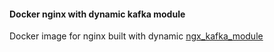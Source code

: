 #### Docker nginx with dynamic kafka module

Docker image for nginx built with dynamic [ngx_kafka_module](https://github.com/brg-liuwei/ngx_kafka_module) 

